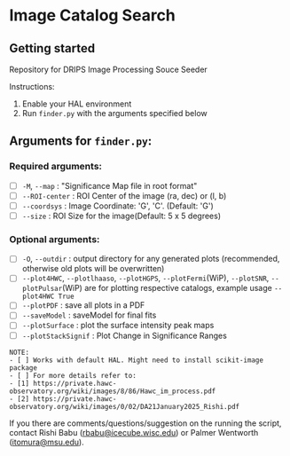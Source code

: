 # Image Catalog Search

## Getting started

Repository for DRIPS Image Processing Souce Seeder

Instructions:
1. Enable your HAL environment
2. Run `finder.py` with the arguments specified below

## Arguments for `finder.py`:
### Required arguments:
- [ ] `-M`, `--map` : "Significance Map file in root format" 
- [ ] `--ROI-center` : ROI Center of the image (ra, dec) or (l, b)
- [ ] `--coordsys` : Image Coordinate: 'G', 'C'.  (Default: 'G') 
- [ ] `--size` : ROI Size for the image(Default: 5 x 5 degrees)
### Optional arguments:
- [ ] `-O`, `--outdir` : output directory for any generated plots (recommended, otherwise old plots will be overwritten)
- [ ] `--plot4HWC`, `--plotlhaaso`, `--plotHGPS`, `--plotFermi`(WiP), `--plotSNR`, `--plotPulsar`(WiP) are for plotting respective catalogs, example usage `--plot4HWC True`
- [ ] `--plotPDF` : save all plots in a PDF
- [ ] `--saveModel` : saveModel for final fits
- [ ] `--plotSurface` : plot the surface intensity peak maps
- [ ] `--plotStackSignif` : Plot Change in Significance Ranges

```
NOTE: 
- [ ] Works with default HAL. Might need to install scikit-image package
- [ ] For more details refer to:
- [1] https://private.hawc-observatory.org/wiki/images/8/86/Hawc_im_process.pdf
- [2] https://private.hawc-observatory.org/wiki/images/0/02/DA21January2025_Rishi.pdf

```

If you there are comments/questions/suggestion on the running the script, contact Rishi Babu (rbabu@icecube.wisc.edu) or Palmer Wentworth (itomura@msu.edu).

